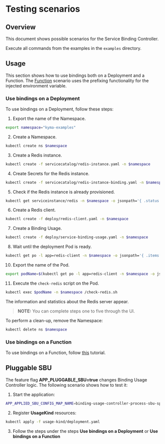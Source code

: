 # Testing scenarios

## Overview

This document shows possible scenarios for the Service Binding Controller.

Execute all commands from the examples in the `examples` directory.

## Usage

This section shows how to use bindings both on a Deployment and a Function.
The [Function](#use-bindings-on-a-function) scenario uses the prefixing functionality for the injected environment variable.  

### Use bindings on a Deployment

To use bindings on a Deployment, follow these steps:

1. Export the name of the Namespace.

```bash
export namespace="kyma-examples"
```

2. Create a Namespace.

```bash
kubectl create ns $namespace
```

3. Create a Redis instance.

```bash
kubectl create -f servicecatalog/redis-instance.yaml -n $namespace
```

4. Create Secrets for the Redis instance.

```bash
kubectl create -f servicecatalog/redis-instance-binding.yaml -n $namespace
```

5. Check if the Redis instance is already provisioned.

```bash
kubectl get serviceinstance/redis -n $namespace -o jsonpath='{ .status.conditions[0].reason }'
```

6. Create a Redis client.

```bash
kubectl create -f deploy/redis-client.yaml -n $namespace
```

7. Create a Binding Usage.

```bash
kubectl create -f deploy/service-binding-usage.yaml -n $namespace
```

8. Wait until the deployment Pod is ready.

```bash
kubectl get po -l app=redis-client -n $namespace -o jsonpath='{ .items[*].status.conditions[?(@.type=="Ready")].status }'
```

10. Export the name of the Pod.

```bash
export podName=$(kubectl get po -l app=redis-client -n $namespace -o jsonpath='{ .items[*].metadata.name }')
```

11. Execute the `check-redis` script on the Pod.

```bash
kubectl exec $podName -n $namespace /check-redis.sh
```

The information and statistics about the Redis server appear.

>**NOTE:** You can complete steps one to five through the UI.

To perform a clean-up, remove the Namespace:

```bash
kubectl delete ns $namespace
```

### Use bindings on a Function

To use bindings on a Function, follow [this](https://kyma-project-old.netlify.app/docs/components/serverless/#tutorials-bind-a-service-instance-to-a-function) tutorial.

## Pluggable SBU

The feature flag **APP_PLUGGABLE_SBU=true** changes Binding Usage Controller logic. The following scenario shows how to test it:

1. Start the application:

```bash
APP_APPLIED_SBU_CONFIG_MAP_NAME=binding-usage-controller-process-sbu-spec APP_LOGGER_LEVEL=debug APP_PLUGGABLE_SBU=true APP_KUBECONFIG_PATH=~/.kube/config go run cmd/controller/main.go
```

2. Register **UsageKind** resources:

```bash
kubectl apply -f usage-kind/deployment.yaml
```

3. Follow the steps under the steps **Use bindings on a Deployment** or **Use bindings on a Function**
